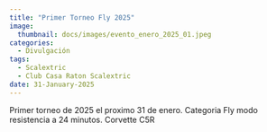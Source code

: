 ```yaml
---
title: "Primer Torneo Fly 2025"
image: 
  thumbnail: docs/images/evento_enero_2025_01.jpeg
categories:
  - Divulgación
tags:
  - Scalextric
  - Club Casa Raton Scalextric
date: 31-January-2025
---
```


Primer torneo de 2025 el proximo 31 de enero. Categoria Fly modo resistencia a 24 minutos. Corvette C5R
